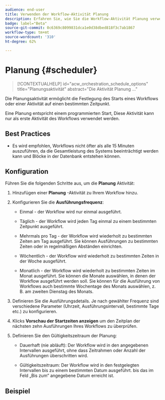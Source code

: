 ```yaml
---
audience: end-user
title: Verwenden der Workflow-Aktivität Planung
description: Erfahren Sie, wie Sie die Workflow-Aktivität Planung verwenden.
badge: label="Beta"
source-git-commit: 0c6369c8099831dca1e0d38dbed818f3c7ab1867
workflow-type: tm+mt
source-wordcount: '310'
ht-degree: 62%

---
```



# Planung {#scheduler}

>[!CONTEXTUALHELP]
>id="acw_orchestration_schedule_options"
>title="Planungsaktivität"
>abstract="Die Aktivität Planung ..."

Die Planungsaktivität ermöglicht die Festlegung des Starts eines Workflows oder einer Aktivität auf einen bestimmten Zeitpunkt.

Eine Planung entspricht einem programmierten Start, Diese Aktivität kann nur als erste Aktivität des Workflows verwendet werden.

## Best Practices

* Es wird empfohlen, Workflows nicht öfter als alle 15 Minuten auszuführen, da die Gesamtleistung des Systems beeinträchtigt werden kann und Blöcke in der Datenbank entstehen können.

## Konfiguration

Führen Sie die folgenden Schritte aus, um die **Planung** Aktivität:

1. Hinzufügen einer **Planung** -Aktivität zu Ihrem Workflow hinzu.

1. Konfigurieren Sie die **Ausführungsfrequenz**:

   * Einmal - der Workflow wird nur einmal ausgeführt.

   * Täglich - der Workflow wird jeden Tag einmal zu einem bestimmten Zeitpunkt ausgeführt.

   * Mehrmals pro Tag - der Workflow wird wiederholt zu bestimmten Zeiten am Tag ausgeführt. Sie können Ausführungen zu bestimmten Zeiten oder in regelmäßigen Abständen einrichten.

   * Wöchentlich - der Workflow wird wiederholt zu bestimmten Zeiten in der Woche ausgeführt.

   * Monatlich - der Workflow wird wiederholt zu bestimmten Zeiten im Monat ausgeführt. Sie können die Monate auswählen, in denen der Workflow ausgeführt werden soll. Sie können für die Ausführung von Workflows auch bestimmte Wochentage des Monats auswählen, z. B. am zweiten Dienstag des Monats.
1. Definieren Sie die Ausführungsdetails. Je nach gewählter Frequenz sind verschiedene Parameter (Uhrzeit, Ausführungsintervall, bestimmte Tage etc.) zu konfigurieren.

1. Klicks **Vorschau der Startzeiten anzeigen** um den Zeitplan der nächsten zehn Ausführungen Ihres Workflows zu überprüfen.

1. Definieren Sie den Gültigkeitszeitraum der Planung:

   * Dauerhaft (nie abläuft): Der Workflow wird in den angegebenen Intervallen ausgeführt, ohne dass Zeitrahmen oder Anzahl der Ausführungen überschritten wird.

   * Gültigkeitszeitraum: Der Workflow wird in den festgelegten Intervallen bis zu einem bestimmten Datum ausgeführt. bis das im Feld „Bis zum“ angegebene Datum erreicht ist.

## Beispiel


